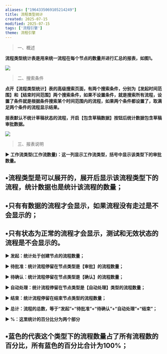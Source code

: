 ```yaml
---
aliases: ["1964335069105214249"]
title: 流程类型统计
created: 2025-07-15
modified: 2025-07-15
tags: ['流程引擎']
theme: 流程引擎
---
```


> 一、概述

**流程类型统计表是用来统一流程在每个节点的数量并进行汇总的报表，如图1。**

![](https://myhelpdoc.oss-cn-heyuan.aliyuncs.com/mdimages/5b4e81c31897cc13cfab90b32afd09f7.jpg)

> 二、搜索条件

**点开【流程类型统计】表的高级搜索页面，有两个搜索条件，分别为【发起时间范围】和【结束时间范围】两个搜索条件，如果不设置条件，就是搜索所有流程，设置了条件就是根据条件搜索某个时间范围内的流程，如果两个条件都设置了，取满足两个条件的流程显示结果。**

**报表默认不统计草稿状态的流程，开启【包含草稿数据】按钮后统计数据包含草稿审批数据。**

![](https://myhelpdoc.oss-cn-heyuan.aliyuncs.com/mdimages/3aed0a6e2a9b96fe07f0b57f06e85f9f.jpg)

> 三、报表说明

**▶ 工作流类型(工作流数量)：这一列显示工作流类型，括号中显示该类型下的审批数量。**

## •流程类型是可以展开的，展开后显示该流程类型下的流程，统计数据也是统计该流程的数量；

## •只有有数据的流程才会显示，如果流程没有走过是不会显示的；

## •只有状态为正常的流程才会显示，测试和无效状态的流程是不会显示的。

**▶ 发起：统计处于创建节点的流程数量；**

**▶ 待批准：统计流程停留在节点类型是【审批】的流程数量；**

**▶ 待确认：统计流程停留在节点类型是【确认】的流程数量；**

**▶ 自动处理：统计流程停留在节点类型是【自动处理】类型的流程数量；**

**▶ 结束：统计流程停留在结束节点类型的流程数量；**

**▶ 总计：流程的总数，等于“发起”+“待批准”+“待确认”+“自动处理”+“结束”；**

**▶ %：这里统计的百分比分为两个部分**

## •蓝色的代表这个类型下的流程数量占了所有流程数的百分比，所有蓝色的百分比合计为100%；

